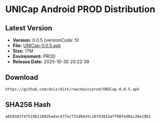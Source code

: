 # UNICap Android PROD Distribution

## Latest Version

- **Version:** 0.0.5 (versionCode: 5)
- **File:** [UNICap-0.0.5.apk](UNICap-0.0.5.apk)
- **Size:** 17M
- **Environment:** PROD
- **Release Date:** 2025-10-30 20:22:39

## Download

```
https://github.com/dviz/dist/raw/main/prod/UNICap-0.0.5.apk
```

## SHA256 Hash

```
a6593d1f47519b11892badac477ac731d84a5c10793822aff80fed8ac26e19b1
```
